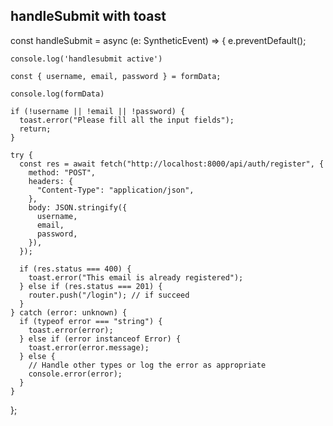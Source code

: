 ## handleSubmit with toast
  const handleSubmit = async (e: SyntheticEvent) => {
    e.preventDefault();

    console.log('handlesubmit active')
    
    const { username, email, password } = formData;
    
    console.log(formData)

    if (!username || !email || !password) {
      toast.error("Please fill all the input fields");
      return;
    }

    try {
      const res = await fetch("http://localhost:8000/api/auth/register", {
        method: "POST",
        headers: {
          "Content-Type": "application/json",
        },
        body: JSON.stringify({
          username,
          email,
          password,
        }),
      });

      if (res.status === 400) {
        toast.error("This email is already registered");
      } else if (res.status === 201) {
        router.push("/login"); // if succeed
      }
    } catch (error: unknown) {
      if (typeof error === "string") {
        toast.error(error);
      } else if (error instanceof Error) {
        toast.error(error.message);
      } else {
        // Handle other types or log the error as appropriate
        console.error(error);
      }
    }
  };